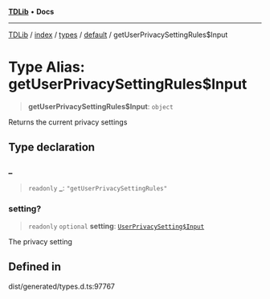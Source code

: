 [**TDLib**](../../../../../../README.md) • **Docs**

***

[TDLib](../../../../../../modules.md) / [index](../../../../../README.md) / [types](../../../README.md) / [default](../README.md) / getUserPrivacySettingRules$Input

# Type Alias: getUserPrivacySettingRules$Input

> **getUserPrivacySettingRules$Input**: `object`

Returns the current privacy settings

## Type declaration

### \_

> `readonly` **\_**: `"getUserPrivacySettingRules"`

### setting?

> `readonly` `optional` **setting**: [`UserPrivacySetting$Input`](UserPrivacySetting$Input.md)

The privacy setting

## Defined in

dist/generated/types.d.ts:97767
